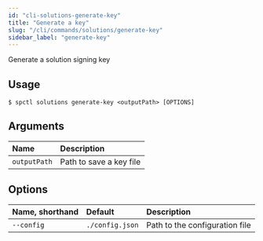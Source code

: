 ```yaml
---
id: "cli-solutions-generate-key"
title: "Generate a key"
slug: "/cli/commands/solutions/generate-key"
sidebar_label: "generate-key"
---
```


Generate a solution signing key

## Usage

```
$ spctl solutions generate-key <outputPath> [OPTIONS]
```

## Arguments

|**Name**|**Description**|
| :- | :- |
|`outputPath`|Path to save a key file|

## Options

|**Name, shorthand**|**Default**|**Description**|
| :- | :- | :- |
|`--config`|`./config.json`|Path to the configuration file|